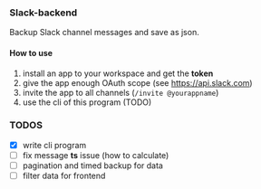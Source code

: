 


### Slack-backend

Backup Slack channel messages and save as json.

#### How to use

1. install an app to your workspace and get the **token**
2. give the app enough OAuth scope (see https://api.slack.com)
3. invite the app to all channels (`/invite @yourappname`)
4. use the cli of this program (TODO)

### TODOS

- [x] write cli program
- [ ] fix message **ts** issue (how to calculate)
- [ ] pagination and timed backup for data
- [ ] filter data for frontend
